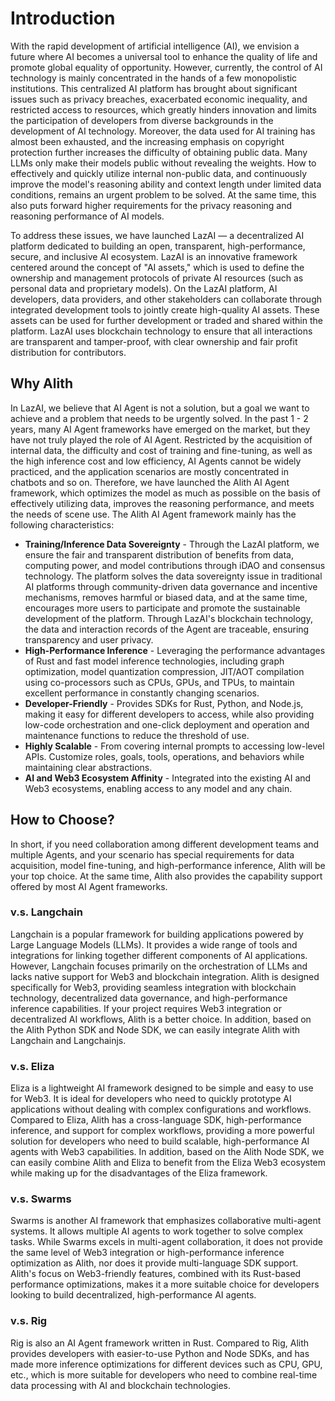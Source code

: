 # Introduction

With the rapid development of artificial intelligence (AI), we envision a future where AI becomes a universal tool to enhance the quality of life and promote global equality of opportunity. However, currently, the control of AI technology is mainly concentrated in the hands of a few monopolistic institutions. This centralized AI platform has brought about significant issues such as privacy breaches, exacerbated economic inequality, and restricted access to resources, which greatly hinders innovation and limits the participation of developers from diverse backgrounds in the development of AI technology. Moreover, the data used for AI training has almost been exhausted, and the increasing emphasis on copyright protection further increases the difficulty of obtaining public data. Many LLMs only make their models public without revealing the weights. How to effectively and quickly utilize internal non-public data, and continuously improve the model's reasoning ability and context length under limited data conditions, remains an urgent problem to be solved. At the same time, this also puts forward higher requirements for the privacy reasoning and reasoning performance of AI models.

To address these issues, we have launched LazAI — a decentralized AI platform dedicated to building an open, transparent, high-performance, secure, and inclusive AI ecosystem. LazAI is an innovative framework centered around the concept of "AI assets," which is used to define the ownership and management protocols of private AI resources (such as personal data and proprietary models). On the LazAI platform, AI developers, data providers, and other stakeholders can collaborate through integrated development tools to jointly create high-quality AI assets. These assets can be used for further development or traded and shared within the platform. LazAI uses blockchain technology to ensure that all interactions are transparent and tamper-proof, with clear ownership and fair profit distribution for contributors.

## Why Alith

In LazAI, we believe that AI Agent is not a solution, but a goal we want to achieve and a problem that needs to be urgently solved. In the past 1 - 2 years, many AI Agent frameworks have emerged on the market, but they have not truly played the role of AI Agent. Restricted by the acquisition of internal data, the difficulty and cost of training and fine-tuning, as well as the high inference cost and low efficiency, AI Agents cannot be widely practiced, and the application scenarios are mostly concentrated in chatbots and so on. Therefore, we have launched the Alith AI Agent framework, which optimizes the model as much as possible on the basis of effectively utilizing data, improves the reasoning performance, and meets the needs of scene use. The Alith AI Agent framework mainly has the following characteristics:

- **Training/Inference Data Sovereignty** - Through the LazAI platform, we ensure the fair and transparent distribution of benefits from data, computing power, and model contributions through iDAO and consensus technology. The platform solves the data sovereignty issue in traditional AI platforms through community-driven data governance and incentive mechanisms, removes harmful or biased data, and at the same time, encourages more users to participate and promote the sustainable development of the platform. Through LazAI's blockchain technology, the data and interaction records of the Agent are traceable, ensuring transparency and user privacy.
- **High-Performance Inference** - Leveraging the performance advantages of Rust and fast model inference technologies, including graph optimization, model quantization compression, JIT/AOT compilation using co-processors such as CPUs, GPUs, and TPUs, to maintain excellent performance in constantly changing scenarios.
- **Developer-Friendly** - Provides SDKs for Rust, Python, and Node.js, making it easy for different developers to access, while also providing low-code orchestration and one-click deployment and operation and maintenance functions to reduce the threshold of use.
- **Highly Scalable** - From covering internal prompts to accessing low-level APIs. Customize roles, goals, tools, operations, and behaviors while maintaining clear abstractions.
- **AI and Web3 Ecosystem Affinity** - Integrated into the existing AI and Web3 ecosystems, enabling access to any model and any chain.

## How to Choose?

In short, if you need collaboration among different development teams and multiple Agents, and your scenario has special requirements for data acquisition, model fine-tuning, and high-performance inference, Alith will be your top choice. At the same time, Alith also provides the capability support offered by most AI Agent frameworks.

### v.s. Langchain

Langchain is a popular framework for building applications powered by Large Language Models (LLMs). It provides a wide range of tools and integrations for linking together different components of AI applications. However, Langchain focuses primarily on the orchestration of LLMs and lacks native support for Web3 and blockchain integration. Alith is designed specifically for Web3, providing seamless integration with blockchain technology, decentralized data governance, and high-performance inference capabilities. If your project requires Web3 integration or decentralized AI workflows, Alith is a better choice. In addition, based on the Alith Python SDK and Node SDK, we can easily integrate Alith with Langchain and Langchainjs.

### v.s. Eliza

Eliza is a lightweight AI framework designed to be simple and easy to use for Web3. It is ideal for developers who need to quickly prototype AI applications without dealing with complex configurations and workflows. Compared to Eliza, Alith has a cross-language SDK, high-performance inference, and support for complex workflows, providing a more powerful solution for developers who need to build scalable, high-performance AI agents with Web3 capabilities. In addition, based on the Alith Node SDK, we can easily combine Alith and Eliza to benefit from the Eliza Web3 ecosystem while making up for the disadvantages of the Eliza framework.

### v.s. Swarms

Swarms is another AI framework that emphasizes collaborative multi-agent systems. It allows multiple AI agents to work together to solve complex tasks. While Swarms excels in multi-agent collaboration, it does not provide the same level of Web3 integration or high-performance inference optimization as Alith, nor does it provide multi-language SDK support. Alith's focus on Web3-friendly features, combined with its Rust-based performance optimizations, makes it a more suitable choice for developers looking to build decentralized, high-performance AI agents.

### v.s. Rig

Rig is also an AI Agent framework written in Rust. Compared to Rig, Alith provides developers with easier-to-use Python and Node SDKs, and has made more inference optimizations for different devices such as CPU, GPU, etc., which is more suitable for developers who need to combine real-time data processing with AI and blockchain technologies.

